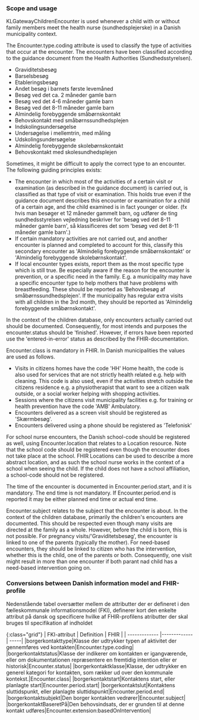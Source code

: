 ### Scope and usage
KLGatewayChildrenEncounter is used whenever a child with or without family members meet the health nurse (sundhedsplejerske) in a Danish municipality context.

The Encounter.type.coding attribute is used to classify the type of activities that occur at the encounter. The encounters have been classified according to the guidance document from the Health Authorities (Sundhedsstyrelsen).

* Graviditetsbesøg
* Barselsbesøg
* Etableringsbesøg
* Andet besøg i barnets første levemåned
* Besøg ved det ca. 2 måneder gamle barn
* Besøg ved det 4-6 måneder gamle barn
* Besøg ved det 8-11 måneder gamle barn
* Almindelig forebyggende småbørnskontakt 
* Behovskontakt med småbørnssundhedsplejen
* Indskolingsundersøgelse
* Undersøgelse i mellemtrin, med måling
* Udskolingsundersøgelse
* Almindelig forebyggende skolebørnskontakt
* Behovskontakt med skolesundhedsplejen

Sometimes, it might be difficult to apply the correct type to an encounter. The following guiding principles exists:
* The encounter in which most of the activities of a certain visit or examination (as described in the guidance document) is carried out, is classified as that type of visit or examination. This holds true even if the guidance document describes this encounter or examination for a child of a certain age, and the child examined is in fact younger or older. (fx hvis man besøger et 12 måneder gammelt barn, og udfører de ting sundhedsstyrelsen vejledning beskriver for 'besøg ved det 8-11 måneder gamle barn', så klassificeres det som 'besøg ved det 8-11 måneder gamle barn'.)
* If certain mandatory activities are not carried out, and another encounter is planned and completed to account for this, classify this secondary encounter as 'Almindelig forebyggende småbørnskontakt' or 'Almindelig forebyggende skolebørnskontakt'.
* If local encounter types exists, report them as the most specific type which is still true. Be especially aware if the reason for the encounter is prevention, or a specific need in the family. E.g. a municipality may have a specific encounter type to help mothers that have problems with breastfeeding. These should be reported as 'Behovsbesøg af småbørnssundhedsplejen'. If the municipality has regular extra visits with all children in the 3rd month, they should be reported as 'Almindelig forebyggende småbørnskontakt'.

In the context of the children database, only encounters actually carried out should be documented. Consequently, for most intends and purposes the encounter.status should be 'finished'. However, if errors have been reported use the 'entered-in-error' status as described by the FHIR-documentation.

Encounter.class is mandatory in FHIR. In Danish municipalities the values are used as follows.
* Visits in citizens homes have the code 'HH' Home health, the code is also used for services that are not strictly health related e.g. help with cleaning. This code is also used, even if the activities stretch outside the citizens residence e.g. a physiotherapist that want to see a citizen walk outside, or a social worker helping with shopping activities.
* Sessions where the citizens visit municipality facilities e.g. for training or health prevention have the code 'AMB' Ambulatory.
* Encounters delivered as a screen visit should be registered as 'Skærmbesøg'.
* Encounters delivered using a phone should be registered as 'Telefonisk'

For school nurse encounters, the Danish school-code should be registered as well, using Encounter.location that relates to a Location resource. Note that the school code should be registered even though the encounter does not take place at the school. FHIR Locations can be used to describe a more abstract location, and as such the school nurse works in the context of a school when seeing the child. If the child does not have a school affiliation, a school-code should not be registered.

The time of the encounter is documented in Encounter.period.start, and it is mandatory. The end time is not mandatory. If Encounter.period.end is reported it may be either planned end time or actual end time.

Encounter.subject relates to the subject that the encounter is about. In the context of the children database, primarily the children's encounters are documented. This should be respected even though many visits are directed at the family as a whole. However, before the child is born, this is not possible.  For pregnancy visits/'Graviditetsbesøg', the encounter is linked to one of the parents (typically the mother). For need-based encounters, they should be linked to citizen who has the intervention, whether this is the child, one of the parents or both. Consequently, one visit might result in more than one encounter if both parant nad child has a need-based intervention going on.

### Conversions between Danish information model and FHIR-profile

Nedenstående tabel oversætter mellem de attributter der er defineret i den fælleskommunale informationsmodel (FKI), definerer kort den enkelte attribut på dansk og specificere hvilke af FHIR-profilens atributter der skal bruges til specifikation af indholdet

{:class="grid"}
|   FKI-attribut      | Definition        | FHIR  |
| ------------- |-------------| -----|
|borgerkontakttype|Klasse der udtrykker typen af aktivitet der gennemføres ved kontakten|Encounter.type.coding|
|borgerkontaktstatus|Klasse der indikerer om kontakten er igangværende, eller om dokumentationen repræsentere en fremtidig intention eller er historisk|Encounter.status|
|borgerkontaktklasse|Klasse, der udtrykker en generel kategori for kontakten, som rækker ud over den kommunale kontekst.|Encounter.class|
|borgerkontaktstart|Kontaktens start, eller planlagte start|Encounter.period.start|
|borgerkontaktslut|Kontaktens sluttidspunkt, eller planlagte sluttidspunkt|Encounter.period.end|
|borgerkontaktsubjekt|Den borger kontakten vedrører|Encounter.subject|
|borgerkontaktBaseretPå|Den behovsindsats, der er grunden til at denne kontakt udføres|Encounter.extension:basedOnIntervention|